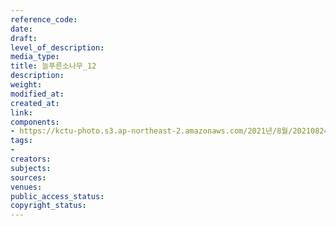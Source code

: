 ```yaml
---
reference_code: 
date: 
draft: 
level_of_description: 
media_type: 
title: 늘푸른소나무_12
description: 
weight: 
modified_at: 
created_at: 
link: 
components:
- https://kctu-photo.s3.ap-northeast-2.amazonaws.com/2021년/8월/20210824_양성윤+전+공무원노조+위원장+12년만의+복직/늘푸른소나무_12.jpg
tags:
- 
creators: 
subjects: 
sources: 
venues: 
public_access_status: 
copyright_status: 
---
```

